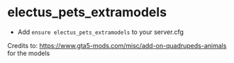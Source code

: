 # electus_pets_extramodels
- Add `ensure electus_pets_extramodels` to your server.cfg

Credits to: https://www.gta5-mods.com/misc/add-on-quadrupeds-animals for the models
